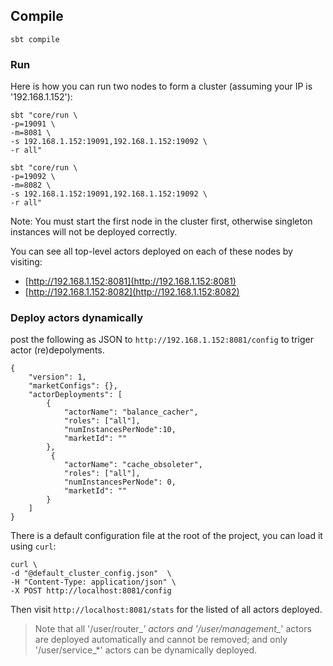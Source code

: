 

## Compile
```
sbt compile
```

### Run
Here is how you can run two nodes to form a cluster (assuming your IP is '192.168.1.152'):

```
sbt "core/run \
-p=19091 \
-m=8081 \
-s 192.168.1.152:19091,192.168.1.152:19092 \
-r all"
```

```
sbt "core/run \
-p=19092 \
-m=8082 \
-s 192.168.1.152:19091,192.168.1.152:19092 \
-r all"
```

Note: You must start the first node in the cluster first, otherwise singleton instances will not be deployed correctly.

You can see all top-level actors deployed on each of these nodes by visiting:

- [http://192.168.1.152:8081](http://192.168.1.152:8081)
- [http://192.168.1.152:8082](http://192.168.1.152:8082)

### Deploy actors dynamically

post the following as JSON to `http://192.168.1.152:8081/config` to triger actor (re)depolyments.

```
{
    "version": 1,
    "marketConfigs": {},
    "actorDeployments": [
        {
            "actorName": "balance_cacher",
            "roles": ["all"],
            "numInstancesPerNode":10,
            "marketId": ""
        },
         {
            "actorName": "cache_obsoleter",
            "roles": ["all"],
            "numInstancesPerNode": 0,
            "marketId": ""
        }
    ]
}

```

There is a default configuration file at the root of the project, you can load it using `curl`:

```
curl \
-d "@default_cluster_config.json"  \
-H "Content-Type: application/json" \
-X POST http://localhost:8081/config

```

Then visit `http://localhost:8081/stats` for the listed of all actors deployed.

> Note that all '/user/router_*' actors and '/user/management_*' actors are deployed automatically and cannot be removed; and only '/user/service_*' actors can be dynamically deployed.
